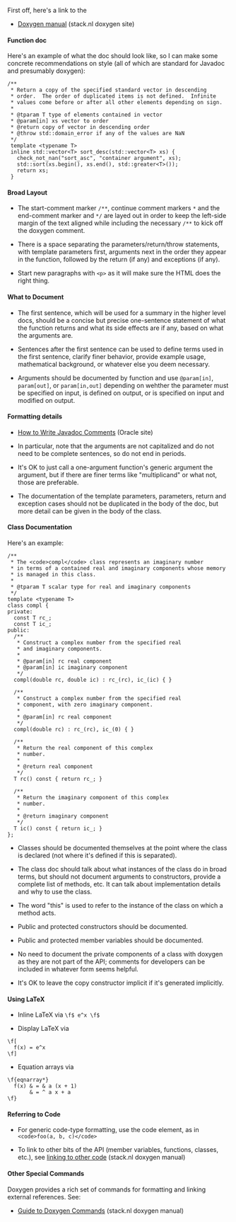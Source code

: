 First off, here's a link to the 

* [Doxygen manual](https://www.stack.nl/~dimitri/doxygen/manual/index.html) (stack.nl doxygen site)


#### Function doc

Here's an example of what the doc should look like, so I can make some concrete recommendations on style (all of which are standard for Javadoc and presumably doxygen):

```
/**
 * Return a copy of the specified standard vector in descending
 * order.  The order of duplicated items is not defined.  Infinite
 * values come before or after all other elements depending on sign.
 *
 * @tparam T type of elements contained in vector
 * @param[in] xs vector to order
 * @return copy of vector in descending order
 * @throw std::domain_error if any of the values are NaN
 */
 template <typename T>
 inline std::vector<T> sort_desc(std::vector<T> xs) {
   check_not_nan("sort_asc", "container argument", xs);
   std::sort(xs.begin(), xs.end(), std::greater<T>());
   return xs;
 }
```

#### Broad Layout 

* The start-comment marker `/**`, continue comment markers `*` and the end-comment marker and `*/` are layed out in order to keep the left-side margin of the text aligned while including the necessary `/**` to kick off the doxygen comment.

* There is a space separating the parameters/return/throw statements, with template parameters first, arguments next in the order they appear in the function, followed by the return (if any) and exceptions (if any).

* Start new paragraphs with `<p>` as it will make sure the HTML does the right thing.

#### What to Document

* The first sentence, which will be used for a summary in the higher level docs, should be a concise but precise one-sentence statement of what the function returns and what its side effects are if any, based on what the arguments are.  

* Sentences after the first sentence can be used to define terms used in the first sentence, clarify finer behavior, provide example usage, mathematical background, or whatever else you deem necessary.

* Arguments should be documented by function and use `@param[in]`, `param[out]`, or `param[in,out]` depending on wehther the parameter must be specified on input, is defined on output, or is specified on input and modified on output.

#### Formatting details

* [How to Write Javadoc Comments](http://www.oracle.com/technetwork/articles/java/index-137868.html) (Oracle site)

* In particular, note that the arguments are not capitalized and do not need to be complete sentences, so do not end in periods.  

* It's OK to just call a one-argument function's generic argument the argument, but if there are finer terms like "multiplicand" or what not, those are preferable.

* The documentation of the template parameters, parameters, return and exception cases should not be duplicated in the body of the doc, but more detail can be given in the body of the class.

#### Class Documentation

Here's an example:

```
/**
 * The <code>compl</code> class represents an imaginary number
 * in terms of a contained real and imaginary components whose memory
 * is managed in this class.
 *
 * @tparam T scalar type for real and imaginary components
 */
template <typename T>
class compl {
private:
  const T rc_;
  const T ic_;
public:
  /**
   * Construct a complex number from the specified real
   * and imaginary components.
   *
   * @param[in] rc real component
   * @param[in] ic imaginary component
   */
  compl(double rc, double ic) : rc_(rc), ic_(ic) { }
  
  /**
   * Construct a complex number from the specified real
   * component, with zero imaginary component.
   *
   * @param[in] rc real component
   */
  compl(double rc) : rc_(rc), ic_(0) { }
  
  /**
   * Return the real component of this complex
   * number.
   *
   * @return real component
   */
  T rc() const { return rc_; }

  /**
   * Return the imaginary component of this complex
   * number.
   *
   * @return imaginary component
   */
  T ic() const { return ic_; }
};
```

* Classes should be documented themselves at the point where the class is declared (not where it's defined if this is separated).

* The class doc should talk about what instances of the class do in broad terms, but should not document arguments to constructors, provide a complete list of methods, etc.  It can talk about implementation details and why to use the class.

* The word "this" is used to refer to the instance of the class on which a method acts.

* Public and protected constructors should be documented.

* Public and protected member variables should be documented.

* No need to document the private components of a class with doxygen as they are not part of the API;  comments for developers can be included in whatever form seems helpful.

* It's OK to leave the copy constructor implicit if it's generated implicitly.

#### Using LaTeX

* Inline LaTeX via `\f$ e^x \f$`

* Display LaTeX via

```
\f[
  f(x) = e^x
\f]
```

* Equation arrays via

```
\f{eqnarray*}
  f(x) & = & a (x + 1)
       & = ^ a x + a
\f}
```

#### Referring to Code

* For generic code-type formatting, use the code element, as in `<code>foo(a, b, c)</code>`

* To link to other bits of the API (member variables, functions, classes, etc.), see [linking to other code](https://www.stack.nl/~dimitri/doxygen/manual/autolink.html) (stack.nl doxygen manual)

#### Other Special Commands

Doxygen provides a rich set of commands for formatting and linking external references.  See:

* [Guide to Doxygen Commands](https://www.stack.nl/~dimitri/doxygen/manual/commands.html) (stack.nl doxygen manual)
 